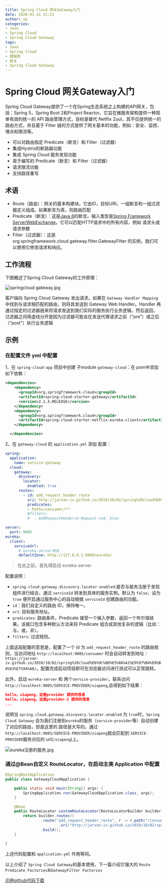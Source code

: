 ```yaml
---
title: Spring Cloud 网关Gateway入门
date: 2020-01-31 21:21
author: xp
categories:
- Java
- Spring Cloud
- Spring Cloud Gateway
tags:
- Java
- Spring Cloud
- 微服务
- 网关
- Spring Cloud Gateway
---
```


# Spring Cloud 网关Gateway入门

Spring Cloud Gateway提供了一个在Spring生态系统之上构建的API网关，包括：Spring 5，Spring Boot 2和Project Reactor。它旨在微服务架构提供一种简单有效的统一的 API 路由管理方式，目标是替代 Netflix Zuul，其不仅提供统一的路由方式，并且基于 Filter 链的方式提供了网关基本的功能，例如：安全、监控、埋点和限流等。

- 可以对路由指定 Predicate（断言）和 Filter（过滤器）
- 集成Hystrix的断路器功能
- 集成 Spring Cloud 服务发现功能
- 易于编写的 Predicate（断言）和 Filter（过滤器）
- 请求限流功能
- 支持路径重写

## 术语

- Route（路由）：网关的基本构建块。它由ID，目标URI，一组断言和一组过滤器定义组成。如果断言为真，则路由匹配
- Predicate（断言）：这是[Java 8](https://docs.oracle.com/javase/8/docs/api/java/util/function/Predicate.html)的断言。输入类型是[Spring Framework ServerWebExchange](https://docs.spring.io/spring/docs/5.0.x/javadoc-api/org/springframework/web/server/ServerWebExchange.html)。它可以匹配HTTP请求中的所有内容，例如 请求头或请求参数
- Filter（过滤器）：这是 org.springframework.cloud.gateway.filter.GatewayFilter 的实例，我们可以使用它修改请求和响应。

## 工作流程

下图概述了Spring Cloud Gateway的工作原理：

![springcloud gateway.jpg](https://i.loli.net/2020/01/31/4peEh1DrABvVbRw.jpg)

客户端向 Spring Cloud Gateway 发出请求。如果在 `Gateway Handler Mapping` 中找到与请求相匹配的路由，则将其发送到 Gateway Web Handler。Handler 再通过指定的过滤器链来将请求发送到我们实际的服务执行业务逻辑，然后返回。
过滤器之间用虚线分开是因为过滤器可能会在发送代理请求之前（“pre”）或之后（“post”）执行业务逻辑

## 示例

### 在配置文件 yml 中配置

1、在 `spring-cloud-app` 项目中创建 子module `gateway-cloud`：在 pom中添加如下依赖：

```xml
<dependencies>
    <dependency>
      <groupId>org.springframework.cloud</groupId>
      <artifactId>spring-cloud-starter-gateway</artifactId>
      <version>2.1.4.RELEASE</version>
    </dependency>
    <dependency>
      <groupId>org.springframework.cloud</groupId>
      <artifactId>spring-cloud-starter-netflix-eureka-client</artifactId>
    </dependency>

  </dependencies>
```

2、在 `gateway-cloud` 的 `application.yml` 添加 配置：

```yml
spring:
  application:
    name: service-gateway
  cloud:
    gateway:
      discovery:
        locator:
          enabled: true
      routes:
        - id: add_request_header_route
          uri: http://jarvan-iv.github.io/2019/10/02/spring%20cloud%E6%9C%8D%E5%8A%A1%E9%97%B4%E8%B0%83%E7%94%A8/
          predicates:
          - Path=/consumer/**
          #filters:
          #  - AddRequestHeader=X-Request-red, blue

server:
  port: 9005
eureka:
  client:
    serviceUrl:
      # eureka-server地址
      defaultZone: http://127.0.0.1:8089/eureka/
```

> 在此之前，首先得启动 eureka-server

配置说明：

- `spring.cloud.gateway.discovery.locator.enabled`:是否与服务注册于发现组件进行结合，通过 `serviceId` 转发到具体的服务实例。默认为 `false`，设为 `true` 便开启通过服务中心的自动根据 `serviceId` 创建路由的功能。
- `id`：我们自定义的路由 ID，保持唯一。
- `uri`: 目标服务地址。
- `predicates`: 路由条件，Predicate 接受一个输入参数，返回一个布尔值结果。该接口包含多种默认方法来将 Predicate 组合成其他复杂的逻辑（比如：与，或，非）。
- `filters`: 过滤规则。

上面这段配置的意思是，配置了一个 id 为 `add_request_header_route` 的路由规则，当访问地址 `http://localhost:9005/consumer` 时会自动转发到地址：`https://jarvan-iv.github.io/2019/10/02/spring%20cloud%E6%9C%8D%E5%8A%A1%E9%97%B4%E8%B0%83%E7%94%A8/`。配置完成启动项目即可在浏览器访问进行测试可以正常跳转。

此外，启动 `eureka-server` 和 两个`service-provider`，联系访问 `http://localhost:9005/SERVICE-PROVIDER/xiapeng`,会得到如下结果：

```json
hello，xiapeng，这是provider 提供的信息
hello，xiapeng，这是provider-2 提供的信息
...
```

说明当 `spring.cloud.gateway.discovery.locator.enabled` 为 `true`时，`Spring Cloud Gateway` 会为我们注册到`eureka`的服务（`service-provider`等）自动创建了对应的路由，但是这里的 路径是大写的。通过 `http://localhost:9005/SERVICE-PROVIDER/xiapeng`就会匹配到 `SERVICE-PROVIDER`服务对应的 url(`/xiapeng`)上。

![eureka注册的服务.jpg](https://i.loli.net/2020/02/01/Ht2DThdIW81RfPU.jpg)

### 通过@Bean自定义 RouteLocator，在启动主类 Application 中配置

```java
@SpringBootApplication
public class GatewayCloudApplication {

    public static void main(String[] args) {
        SpringApplication.run(GatewayCloudApplication.class, args);
    }

    @Bean
    public RouteLocator customRouteLocator(RouteLocatorBuilder builder) {
        return builder.routes()
                .route("add_request_header_route", r -> r.path("/consumer/**")
                        .uri("http://jarvan-iv.github.io/2019/10/02/spring%20cloud%E6%9C%8D%E5%8A%A1%E9%97%B4%E8%B0%83%E7%94%A8/"))
                .build();
    }

}
```

上述代码配置和 `application.yml` 作用等同。

以上介绍了 `Spring Cloud Gateway`的基本使用，下一篇介绍它强大的 `Route Predicate Factories和GatewayFilter Factories`

[示例github代码下载](https://github.com/Jarvan-IV/spring-cloud-demo)
